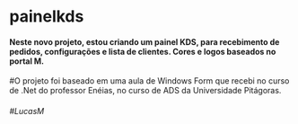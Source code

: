 <h1> painelkds</h1>

<h4>Neste novo projeto, estou criando um painel KDS, para recebimento de pedidos, configurações e lista de clientes.    Cores e logos baseados no portal M.</h4>


#O projeto foi baseado em uma aula de Windows Form que recebi no curso de .Net do professor Enéias, no curso de ADS da Universidade Pitágoras.



<h6>#LucasM</h6>



